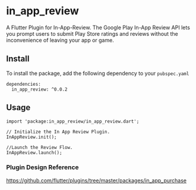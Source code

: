 # in_app_review

A Flutter Plugin for In-App-Review. The Google Play In-App Review API lets you prompt users to submit Play Store ratings and reviews without the inconvenience of leaving your app or game.

## Install
To install the package, add the following dependency to your `pubspec.yaml`
```
dependencies:
  in_app_review: ^0.0.2
```

## Usage

```
import 'package:in_app_review/in_app_review.dart';

// Initialize the In App Review Plugin.
InAppReview.init();

//Launch the Review Flow.
InAppReview.launch();
```

### Plugin Design Reference
https://github.com/flutter/plugins/tree/master/packages/in_app_purchase